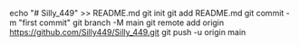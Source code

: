 echo "# Silly_449" >> README.md
git init
git add README.md
git commit -m "first commit"
git branch -M main
git remote add origin https://github.com/Silly449/Silly_449.git
git push -u origin main
